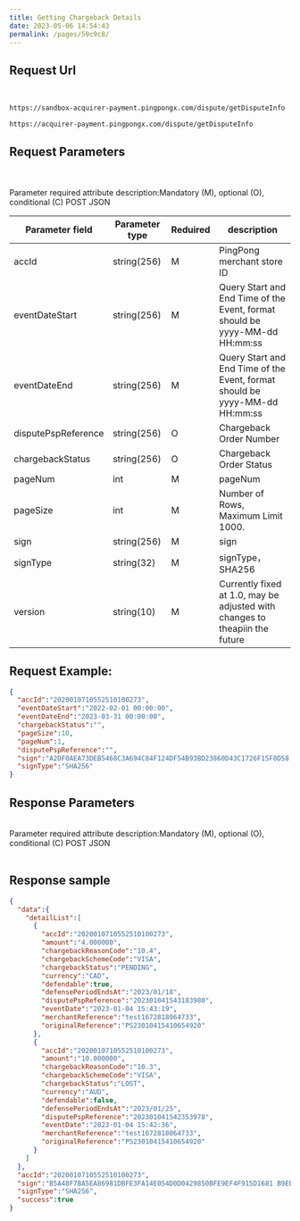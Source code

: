 ```yaml
---
title: Getting Chargeback Details
date: 2023-05-06 14:54:43
permalink: /pages/59c9c8/
---
```


## Request Url

<br/>
<div>
<code-group>
  <code-block title="sandbox" active>

  ```bash
  https://sandbox-acquirer-payment.pingpongx.com/dispute/getDisputeInfo
  ```
  </code-block>
  <code-block title="Production Environment">

  ```bash
  https://acquirer-payment.pingpongx.com/dispute/getDisputeInfo
  ```
  </code-block>
</code-group>
</div>


## Request Parameters

<br/>
<br/>
<div>
<el-tag type="danger" effect="dark">Parameter required attribute description:Mandatory (M), optional (O), conditional (C) </el-tag>
<el-tag effect="dark">POST</el-tag>
<el-tag effect="dark">JSON</el-tag>
</div> 


| Parameter field      | Parameter type | Reduired | description                                                                         |
|----------------------|----------------|----------------------|-------------------------------------------------------------------------------------|
| accId                | string(256)    | M                    | PingPong merchant store ID                                                          |
| eventDateStart       | string(256)    | M                    | Query Start and End Time of the Event, format should be yyyy-MM-dd HH:mm:ss         |
| eventDateEnd         | string(256)    | M                    | Query Start and End Time of the Event, format should be yyyy-MM-dd HH:mm:ss         |
| disputePspReference  | string(256)    | O                    | Chargeback Order Number                                                             |
| chargebackStatus     | string(256)    | O                    | Chargeback Order Status                                                             |
| pageNum              | int            | M                    | pageNum                                                                             |
| pageSize             | int            | M                    | Number of Rows, Maximum Limit 1000.                                                 |
| sign                 | string(256)    | M                    | sign                                                                                |
| signType             | string(32)     | M                    | signType，SHA256                                                                     |
| version              | string(10)     | M                    | Currently fixed at 1.0, may be adjusted with changes to theapiin the future |


## Request Example:

```json
{
  "accId":"2020010710552510100273",
  "eventDateStart":"2022-02-01 00:00:00",
  "eventDateEnd":"2023-03-31 00:00:00",
  "chargebackStatus":"",
  "pageSize":10,
  "pageNum":1,
  "disputePspReference":"",
  "sign":"A2DF0AEA73DEB5468C3A694C84F124DF54B93BD23860D43C1726F15F0D58 D216",
  "signType":"SHA256"
}
```


## Response Parameters

<br/>
<el-tag type="danger" effect="dark">Parameter required attribute description:Mandatory (M), optional (O), conditional (C)</el-tag>
<el-tag type="" effect="dark">POST</el-tag>
<el-tag type="" effect="dark">JSON</el-tag>
<br/>
<br/>

<div><Checkout-dispute-disputeInfoResponseTable></Checkout-dispute-disputeInfoResponseTable></div>




## Response sample

```json
{
  "data":{
    "detailList":[
      {
        "accId":"2020010710552510100273",
        "amount":"4.000000",
        "chargebackReasonCode":"10.4",
        "chargebackSchemeCode":"VISA",
        "chargebackStatus":"PENDING",
        "currency":"CAD",
        "defendable":true,
        "defensePeriodEndsAt":"2023/01/18",
        "disputePspReference":"202301041543183980",
        "eventDate":"2023-01-04 15:43:19",
        "merchantReference":"test1672818064733",
        "originalReference":"PS23010415410654920"
      },
      {
        "accId":"2020010710552510100273",
        "amount":"10.000000",
        "chargebackReasonCode":"10.3",
        "chargebackSchemeCode":"VISA",
        "chargebackStatus":"LOST",
        "currency":"AUD",
        "defendable":false,
        "defensePeriodEndsAt":"2023/01/25",
        "disputePspReference":"202301041542353978",
        "eventDate":"2023-01-04 15:42:36",
        "merchantReference":"test1672818064733",
        "originalReference":"PS23010415410654920"
      }
    ]
  },
  "accId":"2020010710552510100273",
  "sign":"B5A48F7BA5EA86981DBFE3FA14E054D0D0429850BFE9EF4F915D1681 B9EB812F",
  "signType":"SHA256",
  "success":true
}
```